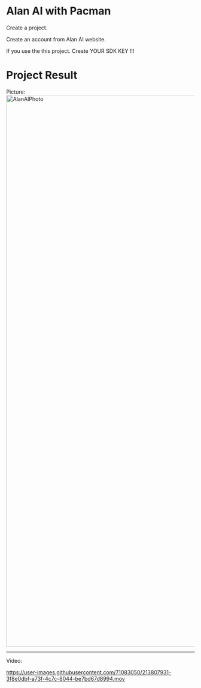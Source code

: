 # Alan AI with Pacman

Create a project.

Create an account from Alan AI website.

If you use the this project. Create YOUR SDK KEY !!!

# Project Result

Picture: 
<img width="1470" alt="AlanAIPhoto" src="https://user-images.githubusercontent.com/71083050/213807851-2db832a1-3b12-49ef-91bf-8c9367a36d68.png">

-------------------------------------------------------------------------
Video:


https://user-images.githubusercontent.com/71083050/213807931-3f8e0dbf-a73f-4c7c-8044-be7bd67d8994.mov

